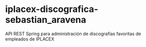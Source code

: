 # iplacex-discografica-sebastian_aravena
 API REST Spring para administración de discografías favoritas de empleados de IPLACEX

